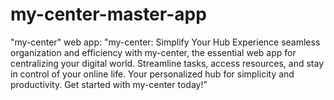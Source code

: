 # my-center-master-app
 "my-center" web app:  "my-center: Simplify Your Hub  Experience seamless organization and efficiency with my-center, the essential web app for centralizing your digital world. Streamline tasks, access resources, and stay in control of your online life. Your personalized hub for simplicity and productivity. Get started with my-center today!"
